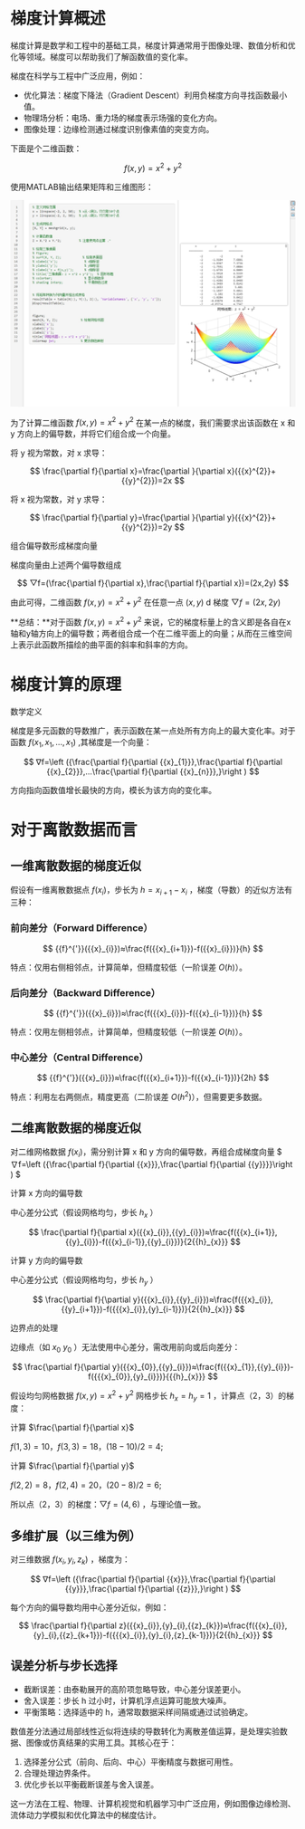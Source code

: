 
# 梯度计算概述


梯度计算是数学和工程中的基础工具，梯度计算通常用于图像处理、数值分析和优化等领域。梯度可以帮助我们了解函数值的变化率。


梯度在科学与工程中广泛应用，例如：

- 优化算法：梯度下降法（Gradient Descent）利用负梯度方向寻找函数最小值。
- 物理场分析：电场、重力场的梯度表示场强的变化方向。
- 图像处理：边缘检测通过梯度识别像素值的突变方向。

下面是个二维函数：

$$
f(x,y)={{x}^{2}}+{{y}^{2}}
$$


使用MATLAB输出结果矩阵和三维图形：

<div align="center"><img src="https://github.com/laneston/note/blob/main/00-img/Post-tensor/z_func_mesh.jpg"></div>


为了计算二维函数 $f(x,y)={{x}^{2}}+{{y}^{2}}$ 在某一点的梯度，我们需要求出该函数在 x 和 y 方向上的偏导数，并将它们组合成一个向量。


将 y 视为常数，对 x 求导：

$$
\frac{\partial f}{\partial x}=\frac{\partial }{\partial x}({{x}^{2}}+{{y}^{2}})=2x
$$


将 x 视为常数，对 y 求导：


$$
\frac{\partial f}{\partial y}=\frac{\partial }{\partial y}({{x}^{2}}+{{y}^{2}})=2y
$$

组合偏导数形成梯度向量

梯度向量由上述两个偏导数组成

$$
▽f=(\frac{\partial f}{\partial x},\frac{\partial f}{\partial x})=(2x,2y)
$$


由此可得，二维函数 $f(x,y)={{x}^{2}}+{{y}^{2}}$ 在任意一点 $(x,y)$ d 梯度 $▽f=(2x,2y)$

**总结：**对于函数 $f(x,y)={{x}^{2}}+{{y}^{2}}$ 来说，它的梯度标量上的含义即是各自在x轴和y轴方向上的偏导数；两者组合成一个在二维平面上的向量；从而在三维空间上表示此函数所描绘的曲平面的斜率和斜率的方向。


# 梯度计算的原理

数学定义

梯度是多元函数的导数推广，表示函数在某一点处所有方向上的最大变化率。对于函数 $f({x}_{1},{x}_{1},...,{x}_{1})$ ,其梯度是一个向量：


$$
∇f=\left ({\frac{\partial f}{\partial {{x}_{1}}},\frac{\partial f}{\partial {{x}_{2}}},...\frac{\partial f}{\partial {{x}_{n}}},}\right )
$$


方向指向函数值增长最快的方向，模长为该方向的变化率。


# 对于离散数据而言

## 一维离散数据的梯度近似

假设有一维离散数据点 $f({x}_{i})$，步长为 $h={x}_{i+1}-{x}_{i}$ ，梯度（导数）的近似方法有三种：


### 前向差分（Forward Difference）

$$
{{f}^{'}}({{x}_{i}})≈\frac{f({{x}_{i+1}})-f({{x}_{i}})}{h}
$$

特点：仅用右侧相邻点，计算简单，但精度较低（一阶误差 $O(h)$）。

### 后向差分（Backward Difference）

$$
{{f}^{'}}({{x}_{i}})≈\frac{f({{x}_{i}})-f({{x}_{i-1}})}{h}
$$


特点：仅用左侧相邻点，计算简单，但精度较低（一阶误差 $O(h)$）。

### 中心差分（Central Difference）

$$
{{f}^{'}}({{x}_{i}})≈\frac{f({{x}_{i+1}})-f({{x}_{i-1}})}{2h}
$$

特点：利用左右两侧点，精度更高（二阶误差 $O({h}^{2})$），但需要更多数据。


## 二维离散数据的梯度近似

对二维网格数据 $f({x}_{i})$，需分别计算 x 和 y 方向的偏导数，再组合成梯度向量
$
∇f=\left ({\frac{\partial f}{\partial {{x}}},\frac{\partial f}{\partial {{y}}}}\right )
$

计算 x 方向的偏导数

中心差分公式（假设网格均匀，步长 ${h}_{x}$ ）

$$
\frac{\partial f}{\partial x}({{x}_{i}},{{y}_{i}})≈\frac{f({{x}_{i+1}},{{y}_{i}})-f({{x}_{i-1}},{{y}_{i}})}{2{{h}_{x}}}
$$



计算 y 方向的偏导数

中心差分公式（假设网格均匀，步长 ${h}_{y}$ ）

$$
\frac{\partial f}{\partial y}({{x}_{i}},{{y}_{i}})≈\frac{f({{x}_{i}},{{y}_{i+1}})-f({{{x}_{i}},{y}_{i-1}})}{2{{h}_{x}}}
$$


边界点的处理

边缘点（如 ${x}_{0}$ ${y}_{0}$ ）无法使用中心差分，需改用前向或后向差分：

$$
\frac{\partial f}{\partial y}({{x}_{0}},{{y}_{i}})≈\frac{f({{x}_{1}},{{y}_{i}})-f({{{x}_{0}},{y}_{i}})}{{{h}_{x}}}
$$



假设均匀网格数据 $f(x,y)={{x}^{2}}+{{y}^{2}}$ 网格步长 ${h}_{x}={h}_{y}=1$ ，计算点（2，3）的梯度：

计算
$\frac{\partial f}{\partial x}$

$f(1,3)=10$，$f(3,3)=18$，$(18-10)/2=4$;

计算
$\frac{\partial f}{\partial y}$

$f(2,2)=8$，$f(2,4)=20$，$(20-8)/2=6$;

所以点（2，3）的梯度：$▽f=(4,6)$ ，与理论值一致。






## 多维扩展（以三维为例）
 
对三维数据 $f({x}_{i},{y}_{i},{z}_{k})$ ，梯度为：

$$
∇f=\left ({\frac{\partial f}{\partial {{x}}},\frac{\partial f}{\partial {{y}}},\frac{\partial f}{\partial {{z}}},}\right )
$$


每个方向的偏导数均用中心差分近似，例如：


$$
\frac{\partial f}{\partial z}({{x}_{i}},{y}_{i},{{z}_{k}})≈\frac{f({{x}_{i}},{y}_{i},{{z}_{k+1}})-f({{{x}_{i}},{y}_{i},{z}_{k-1}})}{2{{h}_{x}}}
$$

## 误差分析与步长选择

- 截断误差：由泰勒展开的高阶项忽略导致，中心差分误差更小。
- 舍入误差：步长 h 过小时，计算机浮点运算可能放大噪声。
- 平衡策略：选择适中的 h，通常取数据采样间隔或通过试验确定。

数值差分法通过局部线性近似将连续的导数转化为离散差值运算，是处理实验数据、图像或仿真结果的实用工具。其核心在于：

1. 选择差分公式（前向、后向、中心）平衡精度与数据可用性。
2. 合理处理边界条件。
3. 优化步长以平衡截断误差与舍入误差。

这一方法在工程、物理、计算机视觉和机器学习中广泛应用，例如图像边缘检测、流体动力学模拟和优化算法中的梯度估计。





